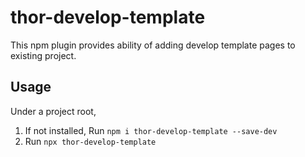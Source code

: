 # thor-develop-template

This npm plugin provides ability of adding develop template pages to existing project.

## Usage

Under a project root,

1. If not installed, Run `npm i thor-develop-template --save-dev`
2. Run `npx thor-develop-template`
